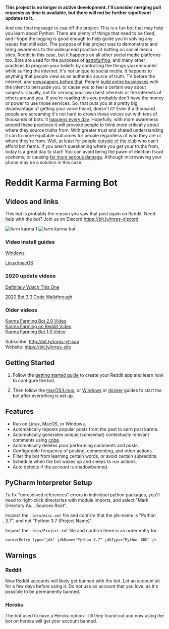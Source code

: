 **This project is no longer in active development. I'll consider merging pull requests as time is available, but there will not be further significant updates to it.**

And one final message to cap off the project: This is a fun bot that may help you learn about Python. There are plenty of things that need to be fixed, and I hope the logging is good enough to help guide you in solving any issues that still exist. The purpose of this project was to demonstrate and bring awareness to the widespread practice of botting on social media sites. Reddit in this case, but it happens on all other social media platforms too. Bots are used for the purposes of [astrofurfing](https://www.merriam-webster.com/dictionary/astroturfing), and many other practices to program your beliefs by controlling the things you encounter while surfing the internet. It's not unique to social media. It happens to anything that people view as an authentic source of truth. TV before the internet, and [newspapers before that](https://en.wikipedia.org/wiki/Propaganda_of_the_Spanish%E2%80%93American_War#:~:text=Pulitzer%20owned%20the%20New%20York,into%20the%20Spanish%E2%80%93American%20War.). People [build entire businesses](https://www.inc.com/alyssa-satara/if-you-dont-fully-understand-cambridge-analytica-scandal-read-this-simplified-version.html) with the intent to persuade you, or cause you to feel a certain way about subjects. Usually, not for serving your own best interests or the interests of others around you. If you're reading this you probably don't have the money or power to use those services. So, that puts you at a pretty big disadvantage of getting your voice heard, doesn't it? Even if a thousand people are screaming it's not hard to drown those voices out with tens of thousands of bots. It [happens every day](https://www.wired.com/story/bots-broke-fcc-public-comment-system/). Hopefully, with more awareness around these practices it will provoke people to think more critically about where they source truths from. With greater trust and shared understanding it can to more equitable outcomes for people regardless of who they are or where they're from. Well, at least for people [outside of the club](https://www.youtube.com/watch?v=Nyvxt1svxso) who can't afford bot farms. If you aren't questioning where you get your truths from, today is a great day to start! You can avoid being the pawn of election fraud scehems, or causing [far more serious damage](https://www.reddit.com/r/4chan/comments/2gup17/4chan_does_it_again_microwave_chargin_with_ios_8/). Although microwaving your phone may be a solution in this case.

# Reddit Karma Farming Bot

## Videos and links

This bot is probably the reason you saw that post again on Reddit. Need help with the bot? Join us on Discord https://bit.ly/mrps-discord 

![farm karma 1](https://user-images.githubusercontent.com/1307942/86540032-7e1a2c00-bef9-11ea-9266-16830c5b9dfa.png)
![farm karma bot](https://user-images.githubusercontent.com/1307942/86153469-a40a8f80-baf9-11ea-80b5-d86dd31108d6.png)

### Video install guides
[Windows](https://youtu.be/6ICjZUHO2_I)

[Linux/macOS](https://youtu.be/ga0OC6lYSRs)

### 2020 update videos

[Definitely Watch This One](https://www.youtube.com/watch?v=nWYRGXesb3I)

[2020 Bot 3.0 Code Walkthrough](https://www.youtube.com/watch?v=83zWIz3b7o0)

### Older videos

[Karma Farming Bot 2.0 Video](https://www.youtube.com/watch?v=CCMGHepPBso)  
[Karma Farming on Reddit Video](https://www.youtube.com/watch?v=8DrOERA5FGc)  
[Karma Farming Bot 1.0 Video](https://www.youtube.com/watch?v=KgWsqKkDEtI)  

Subscribe: http://bit.ly/mrps-yt-sub  
Website: https://bit.ly/mrps-site  

## Getting Started

1. Follow the [getting started guide](docs/1-getting-started.md) to create your Reddit app and learn how to configure the bot.

2. Then follow the [macOS/Linux](docs/2-linux-macos.md), or [Windows](docs/3-windows.md) or [docker](docs/4-docker-guide.md) guides to start the bot after everything is set up.

## Features

- Run on Linux, MacOS, or Windows.
- Automatically reposts popular posts from the past to earn post karma.
- Automatically generates unique (somewhat) contextually relevant comments using [cobe](https://github.com/pteichman/cobe).
- Automatically deletes poor performing comments and posts.
- Configurable frequency of posting, commenting, and other actions.
- Filter the bot from learning certain words, or avoid certain subreddits.
- Schedule when the bot wakes up and sleeps to run actions.
- Auto detects if the account is shadowbanned.

## PyCharm Interpreter Setup

To fix "unresolved references" errors in individual python packages, you'll need to right-click directories with
module imports, and select "Mark Directory As... Sources Root".  

Inspect the `.idea/misc.xml` file and confirm that the jdk-name is "Python 3.7", and not "Python 3.7 (Project Name)".  

Inspect the `.idea/Project.iml` file and confirm there is an order entry for:  
```
<orderEntry type="jdk" jdkName="Python 3.7" jdkType="Python SDK" />
```

## Warnings

### Reddit

New Reddit accounts will likely get banned with the bot. Let an account sit for a few days before using it. Do not use an account that you love, as it's possible to be permanently banned.

### Heroku

The bot used to have a Heroku option - till they found out and now using the bot on heroku will get your account banned.

